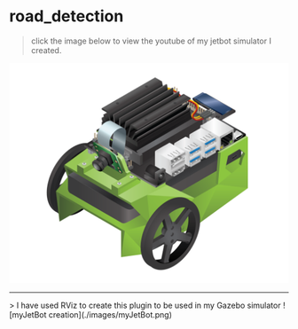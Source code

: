 # road_detection

> click the image below to view the youtube of my jetbot simulator I created.

[![myJetBot on Gazebo](./images/jetbop.png)](https://youtu.be/BkWa0NaW0dU)


<hr>
> I have used RViz to create this plugin to be used in my Gazebo simulator
![myJetBot creation](./images/myJetBot.png)

